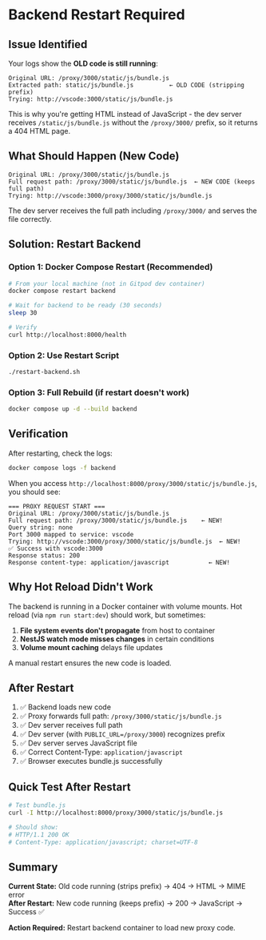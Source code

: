 # Backend Restart Required

## Issue Identified

Your logs show the **OLD code is still running**:

```
Original URL: /proxy/3000/static/js/bundle.js
Extracted path: static/js/bundle.js          ← OLD CODE (stripping prefix)
Trying: http://vscode:3000/static/js/bundle.js
```

This is why you're getting HTML instead of JavaScript - the dev server receives `/static/js/bundle.js` without the `/proxy/3000/` prefix, so it returns a 404 HTML page.

## What Should Happen (New Code)

```
Original URL: /proxy/3000/static/js/bundle.js
Full request path: /proxy/3000/static/js/bundle.js  ← NEW CODE (keeps full path)
Trying: http://vscode:3000/proxy/3000/static/js/bundle.js
```

The dev server receives the full path including `/proxy/3000/` and serves the file correctly.

## Solution: Restart Backend

### Option 1: Docker Compose Restart (Recommended)

```bash
# From your local machine (not in Gitpod dev container)
docker compose restart backend

# Wait for backend to be ready (30 seconds)
sleep 30

# Verify
curl http://localhost:8000/health
```

### Option 2: Use Restart Script

```bash
./restart-backend.sh
```

### Option 3: Full Rebuild (if restart doesn't work)

```bash
docker compose up -d --build backend
```

## Verification

After restarting, check the logs:

```bash
docker compose logs -f backend
```

When you access `http://localhost:8000/proxy/3000/static/js/bundle.js`, you should see:

```
=== PROXY REQUEST START ===
Original URL: /proxy/3000/static/js/bundle.js
Full request path: /proxy/3000/static/js/bundle.js    ← NEW!
Query string: none
Port 3000 mapped to service: vscode
Trying: http://vscode:3000/proxy/3000/static/js/bundle.js  ← NEW!
✅ Success with vscode:3000
Response status: 200
Response content-type: application/javascript           ← NEW!
```

## Why Hot Reload Didn't Work

The backend is running in a Docker container with volume mounts. Hot reload (via `npm run start:dev`) should work, but sometimes:

1. **File system events don't propagate** from host to container
2. **NestJS watch mode misses changes** in certain conditions
3. **Volume mount caching** delays file updates

A manual restart ensures the new code is loaded.

## After Restart

1. ✅ Backend loads new code
2. ✅ Proxy forwards full path: `/proxy/3000/static/js/bundle.js`
3. ✅ Dev server receives full path
4. ✅ Dev server (with `PUBLIC_URL=/proxy/3000`) recognizes prefix
5. ✅ Dev server serves JavaScript file
6. ✅ Correct Content-Type: `application/javascript`
7. ✅ Browser executes bundle.js successfully

## Quick Test After Restart

```bash
# Test bundle.js
curl -I http://localhost:8000/proxy/3000/static/js/bundle.js

# Should show:
# HTTP/1.1 200 OK
# Content-Type: application/javascript; charset=UTF-8
```

## Summary

**Current State:** Old code running (strips prefix) → 404 → HTML → MIME error  
**After Restart:** New code running (keeps prefix) → 200 → JavaScript → Success ✅

**Action Required:** Restart backend container to load new proxy code.
